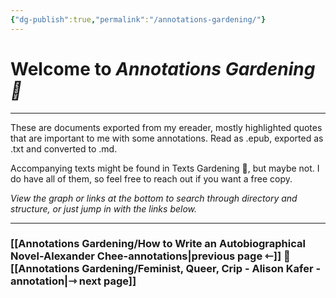 ```yaml
---
{"dg-publish":true,"permalink":"/annotations-gardening/"}
---
```



# Welcome to *Annotations Gardening 📑*

---

These are documents exported from my ereader, mostly highlighted quotes that are important to me with some annotations. Read as .epub, exported as .txt and converted to .md. 

Accompanying texts might be found in Texts Gardening 📖, but maybe not. I do have all of them, so feel free to reach out if you want a free copy.

*View the graph or links at the bottom to search through directory and structure, or just jump in with the links below.*

---
### [[Annotations Gardening/How to Write an Autobiographical Novel-Alexander Chee-annotations\|previous page ⇽]]  📑  [[Annotations Gardening/Feminist, Queer, Crip - Alison Kafer - annotation\|⇾ next page]]